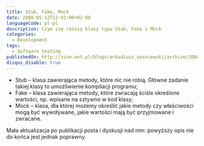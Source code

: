 ```yaml
---
title: Stub, Fake, Mock
date: 2008-05-12T12:42:00+02:00
languageCode: pl-pl
description: Czym się różnią klasy typu Stub, Fake i Mock
categories:
  - Development
tags:
  - Software testing
publishedOn: http://zine.net.pl/blogs/arkadiusz_wasniewski/archive/2008/05/12/stub-fake-mock.aspx
disqus_disable: true
---
```


* Stub – klasa zawierająca metody, które nic nie robią. Główne zadanie takiej klasy to umożliwienie kompilacji programu;
* Fake – klasa zawierająca metody, które zwracają ściśle określone wartości, np. wpisane na sztywno w kod klasy;
* Mock – klasa, dla której możemy określić jakie metody czy właściwości mogą być wywoływane, jakie wartości mają być przyjmowane i zwracane.

Mała aktualizacja po publikacji posta i dyskusji nad nim: powyższy opis nie do końca jest jednak poprawny.